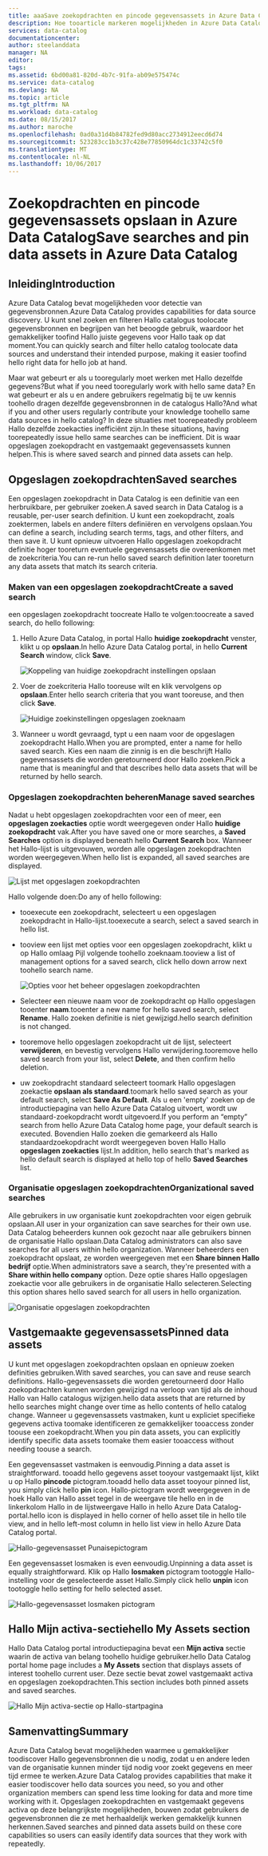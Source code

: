 ```yaml
---
title: aaaSave zoekopdrachten en pincode gegevensassets in Azure Data Catalog | Microsoft Docs
description: Hoe tooarticle markeren mogelijkheden in Azure Data Catalog voor het opslaan van gegevensbronnen en gegevensassets voor later gebruik.
services: data-catalog
documentationcenter: 
author: steelanddata
manager: NA
editor: 
tags: 
ms.assetid: 6bd00a81-820d-4b7c-91fa-ab09e575474c
ms.service: data-catalog
ms.devlang: NA
ms.topic: article
ms.tgt_pltfrm: NA
ms.workload: data-catalog
ms.date: 08/15/2017
ms.author: maroche
ms.openlocfilehash: 0ad0a31d4b84782fed9d80acc2734912eecd6d74
ms.sourcegitcommit: 523283cc1b3c37c428e77850964dc1c33742c5f0
ms.translationtype: MT
ms.contentlocale: nl-NL
ms.lasthandoff: 10/06/2017
---
```

# <a name="save-searches-and-pin-data-assets-in-azure-data-catalog"></a><span data-ttu-id="4e213-103">Zoekopdrachten en pincode gegevensassets opslaan in Azure Data Catalog</span><span class="sxs-lookup"><span data-stu-id="4e213-103">Save searches and pin data assets in Azure Data Catalog</span></span>
## <a name="introduction"></a><span data-ttu-id="4e213-104">Inleiding</span><span class="sxs-lookup"><span data-stu-id="4e213-104">Introduction</span></span>
<span data-ttu-id="4e213-105">Azure Data Catalog bevat mogelijkheden voor detectie van gegevensbronnen.</span><span class="sxs-lookup"><span data-stu-id="4e213-105">Azure Data Catalog provides capabilities for data source discovery.</span></span> <span data-ttu-id="4e213-106">U kunt snel zoeken en filteren Hallo catalogus toolocate gegevensbronnen en begrijpen van het beoogde gebruik, waardoor het gemakkelijker toofind Hallo juiste gegevens voor Hallo taak op dat moment.</span><span class="sxs-lookup"><span data-stu-id="4e213-106">You can quickly search and filter hello catalog toolocate data sources and understand their intended purpose, making it easier toofind hello right data for hello job at hand.</span></span>

<span data-ttu-id="4e213-107">Maar wat gebeurt er als u tooregularly moet werken met Hallo dezelfde gegevens?</span><span class="sxs-lookup"><span data-stu-id="4e213-107">But what if you need tooregularly work with hello same data?</span></span> <span data-ttu-id="4e213-108">En wat gebeurt er als u en andere gebruikers regelmatig bij te uw kennis toohello dragen dezelfde gegevensbronnen in de catalogus Hallo?</span><span class="sxs-lookup"><span data-stu-id="4e213-108">And what if you and other users regularly contribute your knowledge toohello same data sources in hello catalog?</span></span> <span data-ttu-id="4e213-109">In deze situaties met toorepeatedly probleem Hallo dezelfde zoekacties inefficiënt zijn.</span><span class="sxs-lookup"><span data-stu-id="4e213-109">In these situations, having toorepeatedly issue hello same searches can be inefficient.</span></span> <span data-ttu-id="4e213-110">Dit is waar opgeslagen zoekopdracht en vastgemaakt gegevensassets kunnen helpen.</span><span class="sxs-lookup"><span data-stu-id="4e213-110">This is where saved search and pinned data assets can help.</span></span>

## <a name="saved-searches"></a><span data-ttu-id="4e213-111">Opgeslagen zoekopdrachten</span><span class="sxs-lookup"><span data-stu-id="4e213-111">Saved searches</span></span>
<span data-ttu-id="4e213-112">Een opgeslagen zoekopdracht in Data Catalog is een definitie van een herbruikbare, per gebruiker zoeken.</span><span class="sxs-lookup"><span data-stu-id="4e213-112">A saved search in Data Catalog is a reusable, per-user search definition.</span></span> <span data-ttu-id="4e213-113">U kunt een zoekopdracht, zoals zoektermen, labels en andere filters definiëren en vervolgens opslaan.</span><span class="sxs-lookup"><span data-stu-id="4e213-113">You can define a search, including search terms, tags, and other filters, and then save it.</span></span> <span data-ttu-id="4e213-114">U kunt opnieuw uitvoeren Hallo opgeslagen zoekopdracht definitie hoger tooreturn eventuele gegevensassets die overeenkomen met de zoekcriteria.</span><span class="sxs-lookup"><span data-stu-id="4e213-114">You can re-run hello saved search definition later tooreturn any data assets that match its search criteria.</span></span>

### <a name="create-a-saved-search"></a><span data-ttu-id="4e213-115">Maken van een opgeslagen zoekopdracht</span><span class="sxs-lookup"><span data-stu-id="4e213-115">Create a saved search</span></span>
<span data-ttu-id="4e213-116">een opgeslagen zoekopdracht toocreate Hallo te volgen:</span><span class="sxs-lookup"><span data-stu-id="4e213-116">toocreate a saved search, do hello following:</span></span>
1. <span data-ttu-id="4e213-117">Hello Azure Data Catalog, in portal Hallo **huidige zoekopdracht** venster, klikt u op **opslaan**.</span><span class="sxs-lookup"><span data-stu-id="4e213-117">In hello Azure Data Catalog portal, in hello **Current Search** window, click **Save**.</span></span> 

    ![Koppeling van huidige zoekopdracht instellingen opslaan](./media/data-catalog-how-to-save-pin/01-save-option.png) 

2. <span data-ttu-id="4e213-119">Voer de zoekcriteria Hallo tooreuse wilt en klik vervolgens op **opslaan**.</span><span class="sxs-lookup"><span data-stu-id="4e213-119">Enter hello search criteria that you want tooreuse, and then click **Save**.</span></span>

    ![Huidige zoekinstellingen opgeslagen zoeknaam](./media/data-catalog-how-to-save-pin/02-name.png)

3. <span data-ttu-id="4e213-121">Wanneer u wordt gevraagd, typt u een naam voor de opgeslagen zoekopdracht Hallo.</span><span class="sxs-lookup"><span data-stu-id="4e213-121">When you are prompted, enter a name for hello saved search.</span></span> <span data-ttu-id="4e213-122">Kies een naam die zinnig is en die beschrijft Hallo gegevensassets die worden geretourneerd door Hallo zoeken.</span><span class="sxs-lookup"><span data-stu-id="4e213-122">Pick a name that is meaningful and that describes hello data assets that will be returned by hello search.</span></span>

### <a name="manage-saved-searches"></a><span data-ttu-id="4e213-123">Opgeslagen zoekopdrachten beheren</span><span class="sxs-lookup"><span data-stu-id="4e213-123">Manage saved searches</span></span>
<span data-ttu-id="4e213-124">Nadat u hebt opgeslagen zoekopdrachten voor een of meer, een **opgeslagen zoekacties** optie wordt weergegeven onder Hallo **huidige zoekopdracht** vak.</span><span class="sxs-lookup"><span data-stu-id="4e213-124">After you have saved one or more searches, a **Saved Searches** option is displayed beneath hello **Current Search** box.</span></span> <span data-ttu-id="4e213-125">Wanneer het Hallo-lijst is uitgevouwen, worden alle opgeslagen zoekopdrachten worden weergegeven.</span><span class="sxs-lookup"><span data-stu-id="4e213-125">When hello list is expanded, all saved searches are displayed.</span></span>

 ![Lijst met opgeslagen zoekopdrachten](./media/data-catalog-how-to-save-pin/03-list.png)

<span data-ttu-id="4e213-127">Hallo volgende doen:</span><span class="sxs-lookup"><span data-stu-id="4e213-127">Do any of hello following:</span></span>

* <span data-ttu-id="4e213-128">tooexecute een zoekopdracht, selecteert u een opgeslagen zoekopdracht in Hallo-lijst.</span><span class="sxs-lookup"><span data-stu-id="4e213-128">tooexecute a search, select a saved search in hello list.</span></span>

* <span data-ttu-id="4e213-129">tooview een lijst met opties voor een opgeslagen zoekopdracht, klikt u op Hallo omlaag Pijl volgende toohello zoeknaam.</span><span class="sxs-lookup"><span data-stu-id="4e213-129">tooview a list of management options for a saved search, click hello down arrow next toohello search name.</span></span>

    ![Opties voor het beheer opgeslagen zoekopdrachten](./media/data-catalog-how-to-save-pin/04-managing.png)

* <span data-ttu-id="4e213-131">Selecteer een nieuwe naam voor de zoekopdracht op Hallo opgeslagen tooenter **naam**.</span><span class="sxs-lookup"><span data-stu-id="4e213-131">tooenter a new name for hello saved search, select **Rename**.</span></span> <span data-ttu-id="4e213-132">Hallo zoeken definitie is niet gewijzigd.</span><span class="sxs-lookup"><span data-stu-id="4e213-132">hello search definition is not changed.</span></span>

* <span data-ttu-id="4e213-133">tooremove hello opgeslagen zoekopdracht uit de lijst, selecteert **verwijderen**, en bevestig vervolgens Hallo verwijdering.</span><span class="sxs-lookup"><span data-stu-id="4e213-133">tooremove hello saved search from your list, select **Delete**, and then confirm hello deletion.</span></span>

* <span data-ttu-id="4e213-134">uw zoekopdracht standaard selecteert toomark Hallo opgeslagen zoekactie **opslaan als standaard**.</span><span class="sxs-lookup"><span data-stu-id="4e213-134">toomark hello saved search as your default search, select **Save As Default**.</span></span> <span data-ttu-id="4e213-135">Als u een 'empty' zoeken op de introductiepagina van hello Azure Data Catalog uitvoert, wordt uw standaard-zoekopdracht wordt uitgevoerd.</span><span class="sxs-lookup"><span data-stu-id="4e213-135">If you perform an “empty” search from hello Azure Data Catalog home page, your default search is executed.</span></span> <span data-ttu-id="4e213-136">Bovendien Hallo zoeken die gemarkeerd als Hallo standaardzoekopdracht wordt weergegeven boven Hallo Hallo **opgeslagen zoekacties** lijst.</span><span class="sxs-lookup"><span data-stu-id="4e213-136">In addition, hello search that's marked as hello default search is displayed at hello top of hello **Saved Searches** list.</span></span>

### <a name="organizational-saved-searches"></a><span data-ttu-id="4e213-137">Organisatie opgeslagen zoekopdrachten</span><span class="sxs-lookup"><span data-stu-id="4e213-137">Organizational saved searches</span></span>
<span data-ttu-id="4e213-138">Alle gebruikers in uw organisatie kunt zoekopdrachten voor eigen gebruik opslaan.</span><span class="sxs-lookup"><span data-stu-id="4e213-138">All user in your organization can save searches for their own use.</span></span> <span data-ttu-id="4e213-139">Data Catalog beheerders kunnen ook gezocht naar alle gebruikers binnen de organisatie Hallo opslaan.</span><span class="sxs-lookup"><span data-stu-id="4e213-139">Data Catalog administrators can also save searches for all users within hello organization.</span></span> <span data-ttu-id="4e213-140">Wanneer beheerders een zoekopdracht opslaat, ze worden weergegeven met een **Share binnen Hallo bedrijf** optie.</span><span class="sxs-lookup"><span data-stu-id="4e213-140">When administrators save a search, they're presented with a **Share within hello company** option.</span></span> <span data-ttu-id="4e213-141">Deze optie shares Hallo opgeslagen zoekactie voor alle gebruikers in de organisatie Hallo selecteren.</span><span class="sxs-lookup"><span data-stu-id="4e213-141">Selecting this option shares hello saved search for all users in hello organization.</span></span>

 ![Organisatie opgeslagen zoekopdrachten](./media/data-catalog-how-to-save-pin/08-organizational-saved-search.png)

## <a name="pinned-data-assets"></a><span data-ttu-id="4e213-143">Vastgemaakte gegevensassets</span><span class="sxs-lookup"><span data-stu-id="4e213-143">Pinned data assets</span></span>
<span data-ttu-id="4e213-144">U kunt met opgeslagen zoekopdrachten opslaan en opnieuw zoeken definities gebruiken.</span><span class="sxs-lookup"><span data-stu-id="4e213-144">With saved searches, you can save and reuse search definitions.</span></span> <span data-ttu-id="4e213-145">Hallo-gegevensassets die worden geretourneerd door Hallo zoekopdrachten kunnen worden gewijzigd na verloop van tijd als de inhoud Hallo van Hallo catalogus wijzigen.</span><span class="sxs-lookup"><span data-stu-id="4e213-145">hello data assets that are returned by hello searches might change over time as hello contents of hello catalog change.</span></span> <span data-ttu-id="4e213-146">Wanneer u gegevensassets vastmaken, kunt u expliciet specifieke gegevens activa toomake identificeren ze gemakkelijker tooaccess zonder toouse een zoekopdracht.</span><span class="sxs-lookup"><span data-stu-id="4e213-146">When you pin data assets, you can explicitly identify specific data assets toomake them easier tooaccess without needing toouse a search.</span></span>

<span data-ttu-id="4e213-147">Een gegevensasset vastmaken is eenvoudig.</span><span class="sxs-lookup"><span data-stu-id="4e213-147">Pinning a data asset is straightforward.</span></span> <span data-ttu-id="4e213-148">tooadd hello gegevens asset tooyour vastgemaakt lijst, klikt u op Hallo **pincode** pictogram.</span><span class="sxs-lookup"><span data-stu-id="4e213-148">tooadd hello data asset tooyour pinned list, you simply click hello **pin** icon.</span></span> <span data-ttu-id="4e213-149">Hallo-pictogram wordt weergegeven in de hoek Hallo van Hallo asset tegel in de weergave tile hello en in de linkerkolom Hallo in de lijstweergave Hallo in hello Azure Data Catalog-portal.</span><span class="sxs-lookup"><span data-stu-id="4e213-149">hello icon is displayed in hello corner of hello asset tile in hello tile view, and in hello left-most column in hello list view in hello Azure Data Catalog portal.</span></span>

![Hallo-gegevensasset Punaisepictogram](./media/data-catalog-how-to-save-pin/05-pinning.png)

<span data-ttu-id="4e213-151">Een gegevensasset losmaken is even eenvoudig.</span><span class="sxs-lookup"><span data-stu-id="4e213-151">Unpinning a data asset is equally straightforward.</span></span> <span data-ttu-id="4e213-152">Klik op Hallo **losmaken** pictogram tootoggle Hallo-instelling voor de geselecteerde asset Hallo.</span><span class="sxs-lookup"><span data-stu-id="4e213-152">Simply click hello **unpin** icon tootoggle hello setting for hello selected asset.</span></span>

![Hallo-gegevensasset losmaken pictogram](./media/data-catalog-how-to-save-pin/06-unpinning.png)

## <a name="hello-my-assets-section"></a><span data-ttu-id="4e213-154">Hallo Mijn activa-sectie</span><span class="sxs-lookup"><span data-stu-id="4e213-154">hello My Assets section</span></span>
<span data-ttu-id="4e213-155">Hallo Data Catalog portal introductiepagina bevat een **Mijn activa** sectie waarin de activa van belang toohello huidige gebruiker.</span><span class="sxs-lookup"><span data-stu-id="4e213-155">hello Data Catalog portal home page includes a **My Assets** section that displays assets of interest toohello current user.</span></span> <span data-ttu-id="4e213-156">Deze sectie bevat zowel vastgemaakt activa en opgeslagen zoekopdrachten.</span><span class="sxs-lookup"><span data-stu-id="4e213-156">This section includes both pinned assets and saved searches.</span></span>

![Hallo Mijn activa-sectie op Hallo-startpagina](./media/data-catalog-how-to-save-pin/07-my-assets.png)

## <a name="summary"></a><span data-ttu-id="4e213-158">Samenvatting</span><span class="sxs-lookup"><span data-stu-id="4e213-158">Summary</span></span>
<span data-ttu-id="4e213-159">Azure Data Catalog bevat mogelijkheden waarmee u gemakkelijker toodiscover Hallo gegevensbronnen die u nodig, zodat u en andere leden van de organisatie kunnen minder tijd nodig voor zoekt gegevens en meer tijd ermee te werken.</span><span class="sxs-lookup"><span data-stu-id="4e213-159">Azure Data Catalog provides capabilities that make it easier toodiscover hello data sources you need, so you and other organization members can spend less time looking for data and more time working with it.</span></span> <span data-ttu-id="4e213-160">Opgeslagen zoekopdrachten en vastgemaakt gegevens activa op deze belangrijkste mogelijkheden, bouwen zodat gebruikers de gegevensbronnen die ze met herhaaldelijk werken gemakkelijk kunnen herkennen.</span><span class="sxs-lookup"><span data-stu-id="4e213-160">Saved searches and pinned data assets build on these core capabilities so users can easily identify data sources that they work with repeatedly.</span></span>
